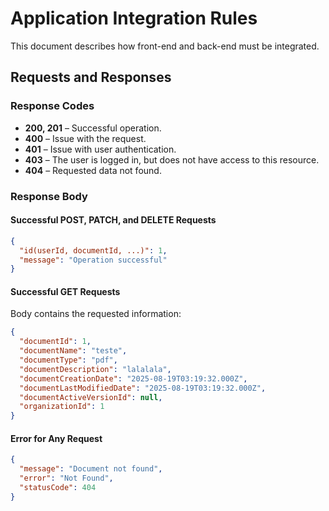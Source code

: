 # Application Integration Rules

This document describes how front-end and back-end must be integrated.

## Requests and Responses

### Response Codes

- **200, 201** – Successful operation.
- **400** – Issue with the request.
- **401** – Issue with user authentication.
- **403** – The user is logged in, but does not have access to this resource.
- **404** – Requested data not found.

### Response Body

#### Successful POST, PATCH, and DELETE Requests

```json
{
  "id(userId, documentId, ...)": 1,
  "message": "Operation successful"
}
```

#### Successful GET Requests  
Body contains the requested information:

```json
{
  "documentId": 1,
  "documentName": "teste",
  "documentType": "pdf",
  "documentDescription": "lalalala",
  "documentCreationDate": "2025-08-19T03:19:32.000Z",
  "documentLastModifiedDate": "2025-08-19T03:19:32.000Z",
  "documentActiveVersionId": null,
  "organizationId": 1
}
```

#### Error for Any Request

```json
{
  "message": "Document not found",
  "error": "Not Found",
  "statusCode": 404
}
```
